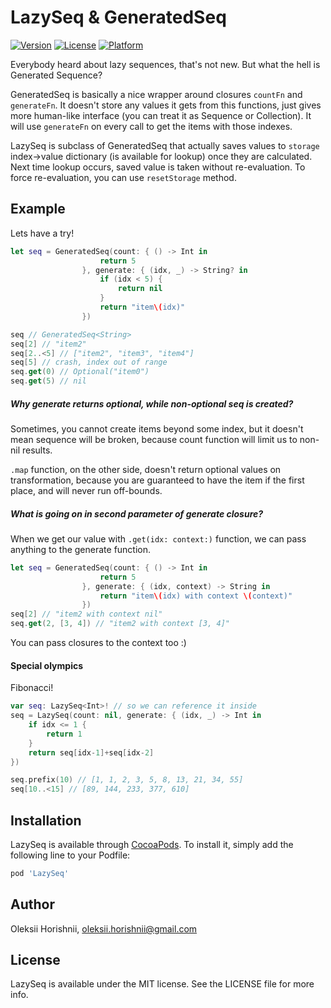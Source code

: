 # LazySeq & GeneratedSeq

[![Version](https://img.shields.io/cocoapods/v/LazySeq.svg?style=flat)](http://cocoapods.org/pods/LazySeq)
[![License](https://img.shields.io/cocoapods/l/LazySeq.svg?style=flat)](http://cocoapods.org/pods/LazySeq)
[![Platform](https://img.shields.io/cocoapods/p/LazySeq.svg?style=flat)](http://cocoapods.org/pods/LazySeq)

Everybody heard about lazy sequences, that's not new. But what the hell is Generated Sequence?

GeneratedSeq is basically a nice wrapper around closures `countFn` and `generateFn`. It doesn't store any values it gets from this functions, just gives more human-like interface (you can treat it as Sequence or Collection). It will use `generateFn` on every call to get the items with those indexes.

LazySeq is subclass of GeneratedSeq that actually saves values to `storage` index->value dictionary (is available for lookup) once they are calculated. Next time lookup occurs, saved value is taken without re-evaluation. To force re-evaluation, you can use `resetStorage` method.

## Example

Lets have a try!

```swift
let seq = GeneratedSeq(count: { () -> Int in
                    return 5
                }, generate: { (idx, _) -> String? in
                    if (idx < 5) {
                        return nil
                    }
                    return "item\(idx)"
                })

seq // GeneratedSeq<String>
seq[2] // "item2"
seq[2..<5] // ["item2", "item3", "item4"]
seq[5] // crash, index out of range
seq.get(0) // Optional("item0")
seq.get(5) // nil
```

##### Why generate returns optional, while non-optional seq is created?

Sometimes, you cannot create items beyond some index, but it doesn't mean sequence will be broken, because count function will limit us to non-nil results.

`.map` function, on the other side, doesn't return optional values on transformation, because you are guaranteed to have the item if the first place, and will never run off-bounds.

##### What is going on in second parameter of generate closure?

When we get our value with `.get(idx: context:)` function, we can pass anything to the generate function.

```swift
let seq = GeneratedSeq(count: { () -> Int in
                    return 5
                }, generate: { (idx, context) -> String in
                    return "item\(idx) with context \(context)"
                })
seq[2] // "item2 with context nil"
seq.get(2, [3, 4]) // "item2 with context [3, 4]"
```

You can pass closures to the context too :)

#### Special olympics

Fibonacci!

```swift
var seq: LazySeq<Int>! // so we can reference it inside
seq = LazySeq(count: nil, generate: { (idx, _) -> Int in
    if idx <= 1 {
        return 1
    }
    return seq[idx-1]+seq[idx-2]
})

seq.prefix(10) // [1, 1, 2, 3, 5, 8, 13, 21, 34, 55]
seq[10..<15] // [89, 144, 233, 377, 610]
```

## Installation

LazySeq is available through [CocoaPods](http://cocoapods.org). To install
it, simply add the following line to your Podfile:

```ruby
pod 'LazySeq'
```

## Author

Oleksii Horishnii, oleksii.horishnii@gmail.com

## License

LazySeq is available under the MIT license. See the LICENSE file for more info.
